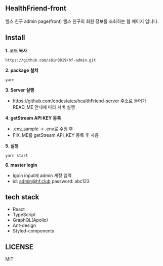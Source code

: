 ## HealthFriend-front

헬스 친구 admin page(front)
헬스 친구의 회원 정보를 조회하는 웹 페이지 입니다.

## Install

**1. 코드 복사**

```
https://github.com/sbin0819/hf-admin.git
```

**2. package 설치**

```
yarn
```

**3. Server 실행**

- https://github.com/codestates/healthFriend-server 주소로 들어가 READ_ME 안내에 따라 서버 실행

**4. getStream API KEY 등록**

- .env_sample -> .env로 수정 후
- FIX_ME를 getStream API_KEY 등록 후 사용

**5. 실행**

```
yarn start
```

**6. master login**

- lgoin input에 admin 계정 입력
- id: admin@hf.club password: abc123

## tech stack

- React
- TypeScript
- GraphQL(Apollo)
- Ant-design
- Styled-components

## LICENSE

MIT
